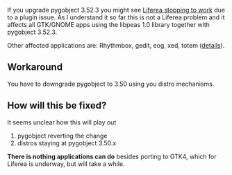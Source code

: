 If you upgrade pygobject 3.52.3 you might see <a href="https://github.com/lwindolf/liferea/issues/1425">Liferea stopping to work</a> due to a plugin issue.  As I understand it so far this is not a Liferea problem
and it affects all GTK/GNOME apps using the libpeas 1.0 library together with pygobject 3.52.3.

Other affected applications are: Rhythmbox, gedit, eog, xed, totem (<a href="https://gitlab.archlinux.org/archlinux/packaging/packages/pygobject/-/issues/3">details</a>).

## Workaround

You have to downgrade pygobject to 3.50 using you distro mechanisms.

## How will this be fixed?

It seems unclear how this will play out

1. pygobject reverting the change
2. distros staying at pygobject 3.50.x

**There is nothing applications can do** besides porting to GTK4, which for Liferea is underway, 
but will take a while.

